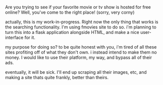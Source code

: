 Are you trying to see if your favorite movie or tv show is hosted for free online? Well, you've come to the right place! (sorry, very corny)

actually, this is my work-in-progress. Right now the only thing that works is the searching functionality. I'm using fmovies site to do so.
i'm planning to turn this into a flask application alongside HTML, and make a nice user-interface for it.

my purpose for doing so? to be quite honest with you, i'm tired of all these sites profiting off of what they don't own.
i instead intend to make them no money. I would like to use their platform, my way, and bypass all of their ads.

eventually, it will be sick. I'll end up scraping all their images, etc, and making a site thats quite frankly, better than theirs.
